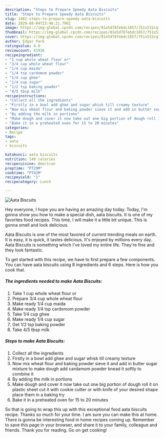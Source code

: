 ```yaml
---
description: "Steps to Prepare Speedy Aata Biscuits"
title: "Steps to Prepare Speedy Aata Biscuits"
slug: 1482-steps-to-prepare-speedy-aata-biscuits
date: 2020-08-04T23:48:21.796Z
image: https://img-global.cpcdn.com/recipes/81e5d787ebdc1857/751x532cq70/aata-biscuits-recipe-main-photo.jpg
thumbnail: https://img-global.cpcdn.com/recipes/81e5d787ebdc1857/751x532cq70/aata-biscuits-recipe-main-photo.jpg
cover: https://img-global.cpcdn.com/recipes/81e5d787ebdc1857/751x532cq70/aata-biscuits-recipe-main-photo.jpg
author: Edgar Park
ratingvalue: 4.9
reviewcount: 41936
recipeingredient:
- "1 cup whole wheat flour or"
- "3/4 cup whole wheat flour"
- "1/4 cup maida"
- "1/4 tsp cardomom powder"
- "1/4 cup ghee"
- "1/4 cup sugar"
- "1/2 tsp baking powder"
- "4/5 tbsp milk"
recipeinstructions:
- "Collect all the ingredients"
- "Firstly in a bowl add ghee and sugar whisk till creamy texture"
- "Now mix wheat flour and baking powder sieve it and add in butter sugar mixture to make dough add cardamom powder knead it softly to combine it"
- "By adding the milk in portions"
- "Make dough and cover it now take out one big portion of dough roll it on plastic sheet cut it with cookie cutter or with knife of your desired shape place them in a baking try"
- "Bake it in a preheated oven for 15 to 20 minutes"
categories:
- Recipe
tags:
- aata
- biscuits

katakunci: aata biscuits 
nutrition: 149 calories
recipecuisine: American
preptime: "PT29M"
cooktime: "PT42M"
recipeyield: "1"
recipecategory: Lunch

---
```



![Aata Biscuits](https://img-global.cpcdn.com/recipes/81e5d787ebdc1857/751x532cq70/aata-biscuits-recipe-main-photo.jpg)

Hey everyone, I hope you are having an amazing day today. Today, I'm gonna show you how to make a special dish, aata biscuits. It is one of my favorites food recipes. This time, I will make it a little bit unique. This is gonna smell and look delicious.

Aata Biscuits is one of the most favored of current trending meals on earth. It is easy, it is quick, it tastes delicious. It's enjoyed by millions every day. Aata Biscuits is something which I've loved my entire life. They're fine and they look fantastic.




To get started with this recipe, we have to first prepare a few components. You can have aata biscuits using 8 ingredients and 6 steps. Here is how you cook that.

<!--inarticleads1-->

##### The ingredients needed to make Aata Biscuits:

1. Take 1 cup whole wheat flour or
1. Prepare 3/4 cup whole wheat flour
1. Make ready 1/4 cup maida
1. Make ready 1/4 tsp cardomom powder
1. Take 1/4 cup ghee
1. Make ready 1/4 cup sugar
1. Get 1/2 tsp baking powder
1. Take 4/5 tbsp milk




<!--inarticleads2-->

##### Steps to make Aata Biscuits:

1. Collect all the ingredients
1. Firstly in a bowl add ghee and sugar whisk till creamy texture
1. Now mix wheat flour and baking powder sieve it and add in butter sugar mixture to make dough add cardamom powder knead it softly to combine it
1. By adding the milk in portions
1. Make dough and cover it now take out one big portion of dough roll it on plastic sheet cut it with cookie cutter or with knife of your desired shape place them in a baking try
1. Bake it in a preheated oven for 15 to 20 minutes




So that is going to wrap this up with this exceptional food aata biscuits recipe. Thanks so much for your time. I am sure you can make this at home. There is gonna be interesting food in home recipes coming up. Remember to save this page in your browser, and share it to your family, colleague and friends. Thank you for reading. Go on get cooking!
